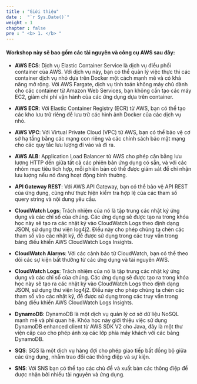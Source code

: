 ```yaml
---
title : "Giới thiệu"
date :  "`r Sys.Date()`" 
weight : 1 
chapter : false
pre : " <b> 1. </b> "
---
```


#### Workshop này sẽ bao gồm các tài nguyên và công cụ AWS sau đây: 

+ **AWS ECS**: Dịch vụ Elastic Container Service là dịch vụ điều phối container của AWS. Với dịch vụ này, bạn có thể quản lý việc thực thi các container dịch vụ nhỏ dựa trên Docker một cách mạnh mẽ và có khả năng mở rộng. Với AWS Fargate, dịch vụ tính toán không máy chủ dành cho các container từ Amazon Web Services, bạn không cần tạo các máy EC2, giảm chi phí vận hành của các ứng dụng dựa trên container.

+ **AWS ECR**: Với Elastic Container Registry (ECR) từ AWS, bạn có thể tạo các kho lưu trữ riêng để lưu trữ các hình ảnh Docker của các dịch vụ nhỏ.
  
+ **AWS VPC**: Với Virtual Private Cloud (VPC) từ AWS, bạn có thể bảo vệ cơ sở hạ tầng bằng các mạng con riêng và các chính sách bảo mật mạng cho các quy tắc lưu lượng đi vào và đi ra.

+ **AWS ALB**: Application Load Balancer từ AWS cho phép cân bằng lưu lượng HTTP đến giữa tất cả các phiên bản ứng dụng có sẵn, và với các nhóm mục tiêu tích hợp, mỗi phiên bản có thể được giám sát để chỉ nhận lưu lượng nếu nó đang hoạt động bình thường.

+ **API Gateway REST**: Với AWS API Gateway, bạn có thể bảo vệ API REST của ứng dụng, cũng như thực hiện kiểm tra hợp lệ của các tham số query string và nội dung yêu cầu.

+ **CloudWatch Logs**: Trách nhiệm của nó là tập trung các nhật ký ứng dụng và các chỉ số của chúng. Các ứng dụng sẽ được tạo ra trong khóa học này sẽ tạo ra các nhật ký vào CloudWatch Logs theo định dạng JSON, sử dụng thư viện log4j2. Điều này cho phép chúng ta chèn các tham số vào các nhật ký, để được sử dụng trong các truy vấn trong bảng điều khiển AWS CloudWatch Logs Insights.

+ **CloudWatch Alarms**: Với các cảnh báo từ CloudWatch, bạn có thể theo dõi các sự kiện bất thường từ các ứng dụng và tài nguyên AWS.

+ **CloudWatch Logs**: Trách nhiệm của nó là tập trung các nhật ký ứng dụng và các chỉ số của chúng. Các ứng dụng sẽ được tạo ra trong khóa học này sẽ tạo ra các nhật ký vào CloudWatch Logs theo định dạng JSON, sử dụng thư viện log4j2. Điều này cho phép chúng ta chèn các tham số vào các nhật ký, để được sử dụng trong các truy vấn trong bảng điều khiển AWS CloudWatch Logs Insights.

+ **DynamoDB**: DynamoDB là một dịch vụ quản lý cơ sở dữ liệu NoSQL mạnh mẽ và phi quan hệ. Khóa học này giới thiệu việc sử dụng DynamoDB enhanced client từ AWS SDK V2 cho Java, đây là một thư viện cấp cao cho phép ánh xạ các lớp phía máy khách với các bảng DynamoDB.

+ **SQS**: SQS là một dịch vụ hàng đợi cho phép giao tiếp bất đồng bộ giữa các ứng dụng, nhằm trao đổi các thông điệp và sự kiện.

+ **SNS**: Với SNS bạn có thể tạo các chủ đề và xuất bản các thông điệp để được nhận bởi nhiều tài nguyên và ứng dụng.